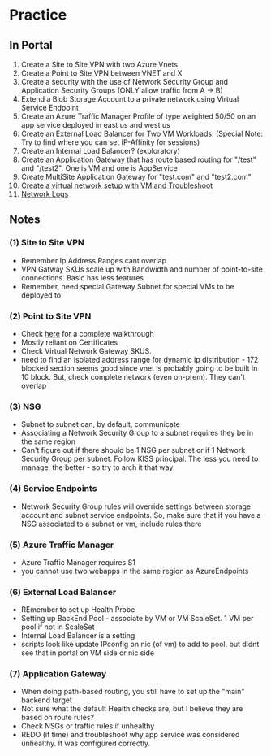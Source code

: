 # Practice

## In Portal  
1) Create a Site to Site VPN with two Azure Vnets
2) Create a Point to Site VPN between VNET and X
3) Create a security with the use of Network Security Group and Application Security Groups (ONLY allow traffic from A -> B)
4) Extend a Blob Storage Account to a private network using Virtual Service Endpoint  
5) Create an Azure Traffic Manager Profile of type weighted 50/50 on an app service deployed in east us and west us
6) Create an External Load Balancer for Two VM Workloads. (Special Note: Try to find where you can set IP-Affinity for sessions)
7) Create an Internal Load Balancer? (exploratory)
8) Create an Application Gateway that has route based routing for "/test" and "/test2".  One is VM and one is AppService
9) Create MultiSite Application Gateway for "test.com" and "test2.com"
10) [Create a virtual network setup with VM and Troubleshoot](https://docs.microsoft.com/en-us/learn/modules/troubleshoot-azure-network-infrastructure/3-exercise-troubleshoot-networking-with-network-watcher)
11) [Network Logs](https://docs.microsoft.com/en-us/learn/modules/troubleshoot-azure-network-infrastructure/5-exercise-troubleshoot-networking-with-network-watcher-metrics-logs)



## Notes

### (1) Site to Site VPN
- Remember Ip Address Ranges cant overlap
- VPN Gatway SKUs scale up with Bandwidth and number of point-to-site connections.  Basic has less features
- Remember, need special Gateway Subnet for special VMs to be deployed to

### (2) Point to Site VPN
- Check [here](https://docs.microsoft.com/en-us/azure/vpn-gateway/vpn-gateway-howto-point-to-site-resource-manager-portal)  for a complete walkthrough
- Mostly reliant on Certificates
- Check Virtual Network Gateway SKUS.
- need to find an isolated address range for dynamic ip distribution - 172 blocked section seems good since vnet is probably going to be built in 10 block.  But, check complete network (even on-prem).  They can't overlap

### (3) NSG
- Subnet to subnet can, by default, communicate
- Associating a Network Security Group to a subnet requires they be in the same region
- Can't figure out if there should be 1 NSG per subnet or if 1 Network Security Group per subnet.  Follow KISS principal.  The less you need to manage, the better - so try to arch it that way

### (4) Service Endpoints
- Network Security Group rules will override settings between storage account and subnet service endpoints.  So, make sure that if you have a NSG associated to a subnet or vm, include rules there

### (5) Azure Traffic Manager
- Azure Traffic Manager requires S1
- you cannot use two webapps in the same region as AzureEndpoints

### (6) External Load Balancer
- REmember to set up Health Probe
- Setting up BackEnd Pool - associate by VM or VM ScaleSet.  1 VM per pool if not in ScaleSet
- Internal Load Balancer is a setting
- scripts look like update IPconfig on nic (of vm) to add to pool, but didnt see that in portal on VM side or nic side

### (7) Application Gateway
- When doing path-based routing, you still have to set up the "main" backend target
- Not sure what the default Health checks are, but I believe they are based on route rules?
- Check NSGs or traffic rules if unhealthy
- REDO (if time) and troubleshoot why app service was considered unhealthy. It was configured correctly.
